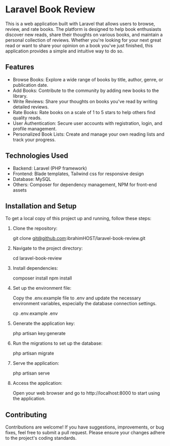 # Laravel Book Review

This is a web application built with Laravel that allows users to browse, review, and rate books. The platform is designed to help book enthusiasts discover new reads, share their thoughts on various books, and maintain a personal collection of reviews. Whether you're looking for your next great read or want to share your opinion on a book you've just finished, this application provides a simple and intuitive way to do so.

## Features

- Browse Books: Explore a wide range of books by title, author, genre, or publication date.
- Add Books: Contribute to the community by adding new books to the library.
- Write Reviews: Share your thoughts on books you've read by writing detailed reviews.
- Rate Books: Rate books on a scale of 1 to 5 stars to help others find quality reads.
- User Authentication: Secure user accounts with registration, login, and profile management.
- Personalized Book Lists: Create and manage your own reading lists and track your progress.

## Technologies Used

- Backend: Laravel (PHP framework)
- Frontend: Blade templates, Tailwind css for responsive design
- Database: MySQL
- Others: Composer for dependency management, NPM for front-end assets

## Installation and Setup

To get a local copy of this project up and running, follow these steps:

1. Clone the repository:

  
   git clone git@github.com:ibrahimHOST/laravel-book-review.git
   
2. Navigate to the project directory:

  
   cd laravel-book-review
   
3. Install dependencies:

  
   composer install
   npm install
   
4. Set up the environment file:

   Copy the .env.example file to .env and update the necessary environment variables, especially the database connection settings.

  
   cp .env.example .env
   
5. Generate the application key:

  
   php artisan key:generate
   
6. Run the migrations to set up the database:

  
   php artisan migrate
   
7. Serve the application:

  
   php artisan serve
   
8. Access the application:

   Open your web browser and go to http://localhost:8000 to start using the application.

## Contributing

Contributions are welcome! If you have suggestions, improvements, or bug fixes, feel free to submit a pull request. Please ensure your changes adhere to the project's coding standards.
